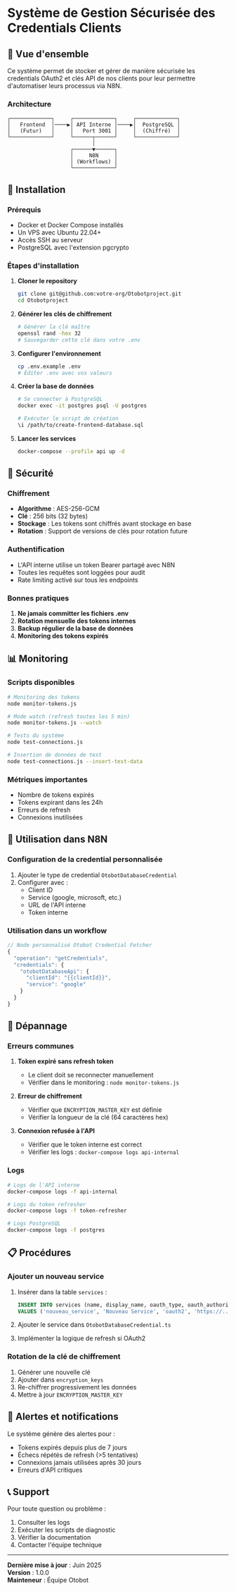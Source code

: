 # Système de Gestion Sécurisée des Credentials Clients

## 🎯 Vue d'ensemble

Ce système permet de stocker et gérer de manière sécurisée les credentials OAuth2 et clés API de nos clients pour leur permettre d'automatiser leurs processus via N8N.

### Architecture

```
┌─────────────┐     ┌─────────────┐     ┌─────────────┐
│   Frontend  │────▶│ API Interne │────▶│  PostgreSQL │
│   (Futur)   │     │   Port 3001 │     │  (Chiffré)  │
└─────────────┘     └──────┬──────┘     └─────────────┘
                           │
                    ┌──────▼──────┐
                    │     N8N     │
                    │ (Workflows) │
                    └─────────────┘
```

## 🚀 Installation

### Prérequis

- Docker et Docker Compose installés
- Un VPS avec Ubuntu 22.04+
- Accès SSH au serveur
- PostgreSQL avec l'extension pgcrypto

### Étapes d'installation

1. **Cloner le repository**
   ```bash
   git clone git@github.com:votre-org/Otobotproject.git
   cd Otobotproject
   ```

2. **Générer les clés de chiffrement**
   ```bash
   # Générer la clé maître
   openssl rand -hex 32
   # Sauvegarder cette clé dans votre .env
   ```

3. **Configurer l'environnement**
   ```bash
   cp .env.example .env
   # Éditer .env avec vos valeurs
   ```

4. **Créer la base de données**
   ```bash
   # Se connecter à PostgreSQL
   docker exec -it postgres psql -U postgres
   
   # Exécuter le script de création
   \i /path/to/create-frontend-database.sql
   ```

5. **Lancer les services**
   ```bash
   docker-compose --profile api up -d
   ```

## 🔐 Sécurité

### Chiffrement

- **Algorithme** : AES-256-GCM
- **Clé** : 256 bits (32 bytes)
- **Stockage** : Les tokens sont chiffrés avant stockage en base
- **Rotation** : Support de versions de clés pour rotation future

### Authentification

- L'API interne utilise un token Bearer partagé avec N8N
- Toutes les requêtes sont loggées pour audit
- Rate limiting activé sur tous les endpoints

### Bonnes pratiques

1. **Ne jamais committer les fichiers .env**
2. **Rotation mensuelle des tokens internes**
3. **Backup régulier de la base de données**
4. **Monitoring des tokens expirés**

## 📊 Monitoring

### Scripts disponibles

```bash
# Monitoring des tokens
node monitor-tokens.js

# Mode watch (refresh toutes les 5 min)
node monitor-tokens.js --watch

# Tests du système
node test-connections.js

# Insertion de données de test
node test-connections.js --insert-test-data
```

### Métriques importantes

- Nombre de tokens expirés
- Tokens expirant dans les 24h
- Erreurs de refresh
- Connexions inutilisées

## 🔧 Utilisation dans N8N

### Configuration de la credential personnalisée

1. Ajouter le type de credential `OtobotDatabaseCredential`
2. Configurer avec :
   - Client ID
   - Service (google, microsoft, etc.)
   - URL de l'API interne
   - Token interne

### Utilisation dans un workflow

```javascript
// Node personnalisé Otobot Credential Fetcher
{
  "operation": "getCredentials",
  "credentials": {
    "otobotDatabaseApi": {
      "clientId": "{{clientId}}",
      "service": "google"
    }
  }
}
```

## 🐛 Dépannage

### Erreurs communes

1. **Token expiré sans refresh token**
   - Le client doit se reconnecter manuellement
   - Vérifier dans le monitoring : `node monitor-tokens.js`

2. **Erreur de chiffrement**
   - Vérifier que `ENCRYPTION_MASTER_KEY` est définie
   - Vérifier la longueur de la clé (64 caractères hex)

3. **Connexion refusée à l'API**
   - Vérifier que le token interne est correct
   - Vérifier les logs : `docker-compose logs api-internal`

### Logs

```bash
# Logs de l'API interne
docker-compose logs -f api-internal

# Logs du token refresher
docker-compose logs -f token-refresher

# Logs PostgreSQL
docker-compose logs -f postgres
```

## 📋 Procédures

### Ajouter un nouveau service

1. Insérer dans la table `services` :
   ```sql
   INSERT INTO services (name, display_name, oauth_type, oauth_authorization_url, oauth_token_url, oauth_scopes)
   VALUES ('nouveau_service', 'Nouveau Service', 'oauth2', 'https://...', 'https://...', 'scope1 scope2');
   ```

2. Ajouter le service dans `OtobotDatabaseCredential.ts`

3. Implémenter la logique de refresh si OAuth2

### Rotation de la clé de chiffrement

1. Générer une nouvelle clé
2. Ajouter dans `encryption_keys`
3. Re-chiffrer progressivement les données
4. Mettre à jour `ENCRYPTION_MASTER_KEY`

## 🚨 Alertes et notifications

Le système génère des alertes pour :

- Tokens expirés depuis plus de 7 jours
- Échecs répétés de refresh (>5 tentatives)
- Connexions jamais utilisées après 30 jours
- Erreurs d'API critiques

## 📞 Support

Pour toute question ou problème :

1. Consulter les logs
2. Exécuter les scripts de diagnostic
3. Vérifier la documentation
4. Contacter l'équipe technique

---

**Dernière mise à jour** : Juin 2025  
**Version** : 1.0.0  
**Mainteneur** : Équipe Otobot